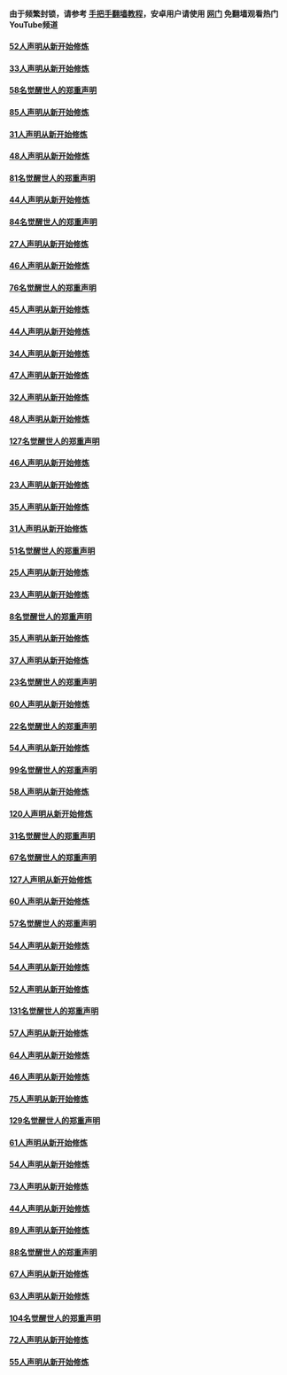 #### 由于频繁封锁，请参考 [手把手翻墙教程](https://github.com/gfw-breaker/guides/wiki/)，安卓用户请使用 [网门](https://github.com/gfw-breaker/nogfw/blob/master/dl.md?t=03141600) 免翻墙观看热门YouTube频道 

#### [52人声明从新开始修炼](../pages/91/421846.md?t=03141600) 

#### [33人声明从新开始修炼](../pages/91/421804.md?t=03141600) 

#### [58名觉醒世人的郑重声明](../pages/91/421845.md?t=03141600) 

#### [85人声明从新开始修炼](../pages/91/421769.md?t=03141600) 

#### [31人声明从新开始修炼](../pages/91/421763.md?t=03141600) 

#### [48人声明从新开始修炼](../pages/91/421605.md?t=03141600) 

#### [81名觉醒世人的郑重声明](../pages/91/421656.md?t=03141600) 

#### [44人声明从新开始修炼](../pages/91/421544.md?t=03141600) 

#### [84名觉醒世人的郑重声明](../pages/91/421543.md?t=03141600) 

#### [27人声明从新开始修炼](../pages/91/421465.md?t=03141600) 

#### [46人声明从新开始修炼](../pages/91/421454.md?t=03141600) 

#### [76名觉醒世人的郑重声明](../pages/91/421453.md?t=03141600) 

#### [45人声明从新开始修炼](../pages/91/421452.md?t=03141600) 

#### [44人声明从新开始修炼](../pages/91/421422.md?t=03141600) 

#### [34人声明从新开始修炼](../pages/91/421322.md?t=03141600) 

#### [47人声明从新开始修炼](../pages/91/421264.md?t=03141600) 

#### [32人声明从新开始修炼](../pages/91/421225.md?t=03141600) 

#### [48人声明从新开始修炼](../pages/91/421202.md?t=03141600) 

#### [127名觉醒世人的郑重声明](../pages/91/421224.md?t=03141600) 

#### [46人声明从新开始修炼](../pages/91/421203.md?t=03141600) 

#### [23人声明从新开始修炼](../pages/91/421138.md?t=03141600) 

#### [35人声明从新开始修炼](../pages/91/421122.md?t=03141600) 

#### [31人声明从新开始修炼](../pages/91/421081.md?t=03141600) 

#### [51名觉醒世人的郑重声明](../pages/91/421080.md?t=03141600) 

#### [25人声明从新开始修炼](../pages/91/421020.md?t=03141600) 

#### [23人声明从新开始修炼](../pages/91/420884.md?t=03141600) 

#### [8名觉醒世人的郑重声明](../pages/91/420883.md?t=03141600) 

#### [35人声明从新开始修炼](../pages/91/420809.md?t=03141600) 

#### [37人声明从新开始修炼](../pages/91/420766.md?t=03141600) 

#### [23名觉醒世人的郑重声明](../pages/91/420765.md?t=03141600) 

#### [60人声明从新开始修炼](../pages/91/420727.md?t=03141600) 

#### [22名觉醒世人的郑重声明](../pages/91/420726.md?t=03141600) 

#### [54人声明从新开始修炼](../pages/91/420529.md?t=03141600) 

#### [99名觉醒世人的郑重声明](../pages/91/420528.md?t=03141600) 

#### [58人声明从新开始修炼](../pages/91/420198.md?t=03141600) 

#### [120人声明从新开始修炼](../pages/91/420141.md?t=03141600) 

#### [31名觉醒世人的郑重声明](../pages/91/420197.md?t=03141600) 

#### [67名觉醒世人的郑重声明](../pages/91/420140.md?t=03141600) 

#### [127人声明从新开始修炼](../pages/91/420082.md?t=03141600) 

#### [60人声明从新开始修炼](../pages/91/420081.md?t=03141600) 

#### [57名觉醒世人的郑重声明](../pages/91/420080.md?t=03141600) 

#### [54人声明从新开始修炼](../pages/91/419533.md?t=03141600) 

#### [54人声明从新开始修炼](../pages/91/419532.md?t=03141600) 

#### [52人声明从新开始修炼](../pages/91/419531.md?t=03141600) 

#### [131名觉醒世人的郑重声明](../pages/91/419530.md?t=03141600) 

#### [57人声明从新开始修炼](../pages/91/419430.md?t=03141600) 

#### [64人声明从新开始修炼](../pages/91/419429.md?t=03141600) 

#### [46人声明从新开始修炼](../pages/91/419428.md?t=03141600) 

#### [75人声明从新开始修炼](../pages/91/419427.md?t=03141600) 

#### [129名觉醒世人的郑重声明](../pages/91/419426.md?t=03141600) 

#### [61人声明从新开始修炼](../pages/91/419198.md?t=03141600) 

#### [54人声明从新开始修炼](../pages/91/419197.md?t=03141600) 

#### [73人声明从新开始修炼](../pages/91/419196.md?t=03141600) 

#### [44人声明从新开始修炼](../pages/91/419075.md?t=03141600) 

#### [89人声明从新开始修炼](../pages/91/419074.md?t=03141600) 

#### [88名觉醒世人的郑重声明](../pages/91/419195.md?t=03141600) 

#### [67人声明从新开始修炼](../pages/91/419073.md?t=03141600) 

#### [63人声明从新开始修炼](../pages/91/419072.md?t=03141600) 

#### [104名觉醒世人的郑重声明](../pages/91/419071.md?t=03141600) 

#### [72人声明从新开始修炼](../pages/91/418902.md?t=03141600) 

#### [55人声明从新开始修炼](../pages/91/418901.md?t=03141600) 

